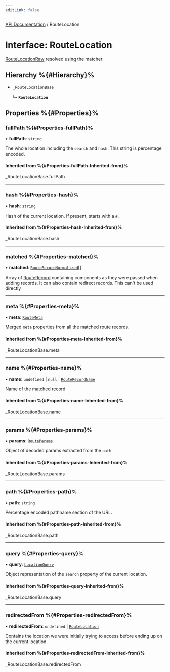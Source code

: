 ```yaml
---
editLink: false
---
```


[API Documentation](../index.md) / RouteLocation

# Interface: RouteLocation

[RouteLocationRaw](../index.md#routelocationraw) resolved using the matcher

## Hierarchy %{#Hierarchy}%

- `_RouteLocationBase`

  ↳ **`RouteLocation`**

## Properties %{#Properties}%

### fullPath %{#Properties-fullPath}%

• **fullPath**: `string`

The whole location including the `search` and `hash`. This string is
percentage encoded.

#### Inherited from %{#Properties-fullPath-Inherited-from}%

\_RouteLocationBase.fullPath

___

### hash %{#Properties-hash}%

• **hash**: `string`

Hash of the current location. If present, starts with a `#`.

#### Inherited from %{#Properties-hash-Inherited-from}%

\_RouteLocationBase.hash

___

### matched %{#Properties-matched}%

• **matched**: [`RouteRecordNormalized`](RouteRecordNormalized.md)[]

Array of [RouteRecord](../index.md#routerecord) containing components as they were
passed when adding records. It can also contain redirect records. This
can't be used directly

___

### meta %{#Properties-meta}%

• **meta**: [`RouteMeta`](RouteMeta.md)

Merged `meta` properties from all the matched route records.

#### Inherited from %{#Properties-meta-Inherited-from}%

\_RouteLocationBase.meta

___

### name %{#Properties-name}%

• **name**: `undefined` \| ``null`` \| [`RouteRecordName`](../index.md#Type-Aliases-RouteRecordName)

Name of the matched record

#### Inherited from %{#Properties-name-Inherited-from}%

\_RouteLocationBase.name

___

### params %{#Properties-params}%

• **params**: [`RouteParams`](../index.md#routeparams)

Object of decoded params extracted from the `path`.

#### Inherited from %{#Properties-params-Inherited-from}%

\_RouteLocationBase.params

___

### path %{#Properties-path}%

• **path**: `string`

Percentage encoded pathname section of the URL.

#### Inherited from %{#Properties-path-Inherited-from}%

\_RouteLocationBase.path

___

### query %{#Properties-query}%

• **query**: [`LocationQuery`](../index.md#locationquery)

Object representation of the `search` property of the current location.

#### Inherited from %{#Properties-query-Inherited-from}%

\_RouteLocationBase.query

___

### redirectedFrom %{#Properties-redirectedFrom}%

• **redirectedFrom**: `undefined` \| [`RouteLocation`](RouteLocation.md)

Contains the location we were initially trying to access before ending up
on the current location.

#### Inherited from %{#Properties-redirectedFrom-Inherited-from}%

\_RouteLocationBase.redirectedFrom
